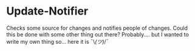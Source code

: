 # Update-Notifier
Checks some source for changes and notifies people of changes. Could this be done with some other thing out there? Probably.... but I wanted to write my own thing so... here it is ¯\\_(ツ)_/¯
